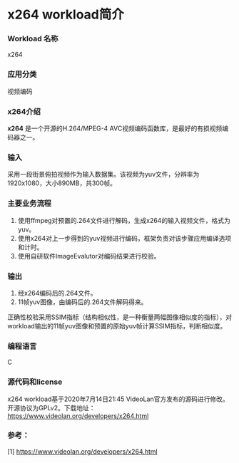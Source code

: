 # x264 workload简介

### Workload 名称

x264

### 应用分类

视频编码

### x264介绍

**x264** 是一个开源的H.264/MPEG-4 AVC视频编码函数库，是最好的有损视频编码器之一。

### 输入

采用一段街景俯拍视频作为输入数据集。该视频为yuv文件，分辨率为1920x1080，大小890MB，共300帧。

### 主要业务流程

1. 使用ffmpeg对预置的.264文件进行解码，生成x264的输入视频文件，格式为yuv。
2. 使用x264对上一步得到的yuv视频进行编码，框架负责对该步骤应用编译选项和计时。
3. 使用自研软件ImageEvalutor对编码结果进行校验。

### 输出

1. 经x264编码后的.264文件。
2. 11帧yuv图像，由编码后的.264文件解码得来。

正确性校验采用SSIM指标（结构相似性，是一种衡量两幅图像相似度的指标），对workload输出的11帧yuv图像和预置的原始yuv帧计算SSIM指标，判断相似度。

### 编程语言

C

### 源代码和license

x264 workload基于2020年7月14日21:45 VideoLan官方发布的源码进行修改。开源协议为GPLv2。下载地址：https://www.videolan.org/developers/x264.html

### 参考：

[1] https://www.videolan.org/developers/x264.html